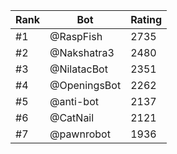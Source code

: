 Rank|Bot|Rating
---|---|---
#1|@RaspFish|2735
#2|@Nakshatra3|2480
#3|@NilatacBot|2351
#4|@OpeningsBot|2262
#5|@anti-bot|2137
#6|@CatNail|2121
#7|@pawnrobot|1936
